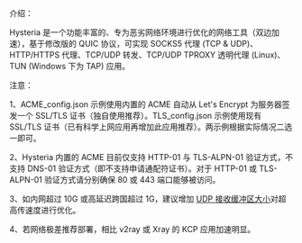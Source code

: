 介绍：

Hysteria 是一个功能丰富的、专为恶劣网络环境进行优化的网络工具（双边加速），基于修改版的 QUIC 协议，可实现 SOCKS5 代理 (TCP & UDP)、HTTP/HTTPS 代理、TCP/UDP 转发、TCP/UDP TPROXY 透明代理 (Linux)、TUN (Windows 下为 TAP) 应用。

注意：

1、ACME_config.json 示例使用内置的 ACME 自动从 Let's Encrypt 为服务器签发一个 SSL/TLS 证书（独自使用推荐）。TLS_config.json 示例使用现有 SSL/TLS 证书（已有科学上网应用再增加此应用推荐）。两示例根据实际情况二选一即可。

2、Hysteria 内置的 ACME 目前仅支持 HTTP-01 与 TLS-ALPN-01 验证方式，不支持 DNS-01 验证方式（即不支持申请通配符证书）。对于 HTTP-01 或 TLS-ALPN-01 验证方式请分别确保 80 或 443 端口能够被访问。

3、如内网超过 10G 或高延迟跨国超过 1G，建议增加 [UDP 接收缓冲区大小](https://github.com/HyNetwork/hysteria/wiki/%E4%BC%98%E5%8C%96)对超高传速度进行优化。

4、若网络极差推荐部署，相比 v2ray 或 Xray 的 KCP 应用加速明显。
